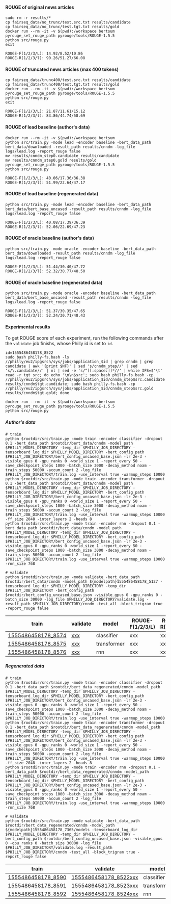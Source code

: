 #### ROUGE of original news articles
```
sudo rm -r results/*
cp fairseq_data/no_trunc/test.src.txt results/candidate
cp fairseq_data/no_trunc/test.tgt.txt results/gold
docker run --rm -it -v $(pwd):/workspace bertsum
pyrouge_set_rouge_path pyrouge/tools/ROUGE-1.5.5
python src/rouge.py
exit
```
```
ROUGE-F(1/2/3/L): 14.92/8.52/10.86
ROUGE-R(1/2/3/l): 90.26/51.27/66.08
```


#### ROUGE of truncated news articles (max 400 tokens)
```
cp fairseq_data/trunc400/test.src.txt results/candidate
cp fairseq_data/trunc400/test.tgt.txt results/gold
docker run --rm -it -v $(pwd):/workspace bertsum
pyrouge_set_rouge_path pyrouge/tools/ROUGE-1.5.5
python src/rouge.py
exit
```
```
ROUGE-F(1/2/3/L): 21.87/11.61/15.12
ROUGE-R(1/2/3/l): 83.86/44.74/58.69
```

#### ROUGE of lead baseline (author's data)
```
docker run --rm -it -v $(pwd):/workspace bertsum
python src/train.py -mode lead -encoder baseline -bert_data_path bert_data/downloaded -result_path results/cnndm -log_file logs/lead.log -report_rouge false
mv results/cnndm_step0.candidate results/candidate
mv results/cnndm_step0.gold results/gold
pyrouge_set_rouge_path pyrouge/tools/ROUGE-1.5.5
python src/rouge.py
```
```
ROUGE-F(1/2/3/L): 40.06/17.36/36.38
ROUGE-R(1/2/3/l): 51.99/22.64/47.17
```

#### ROUGE of lead baseline (regenerated data)

```
python src/train.py -mode lead -encoder baseline -bert_data_path bert_data/bert_base_uncased -result_path results/cnndm -log_file logs/lead.log -report_rouge false
```
```
ROUGE-F(1/2/3/L): 40.08/17.39/36.39
ROUGE-R(1/2/3/l): 52.06/22.69/47.23
```

#### ROUGE of oracle baseline (author's data)
```
python src/train.py -mode oracle -encoder baseline -bert_data_path bert_data/downloaded -result_path results/cnndm -log_file logs/lead.log -report_rouge false
```
```
ROUGE-F(1/2/3/L): 51.44/30.40/47.72
ROUGE-R(1/2/3/l): 52.32/30.77/48.50
```

#### ROUGE of oracle baseline (regenerated data)
```
python src/train.py -mode oracle -encoder baseline -bert_data_path bert_data/bert_base_uncased -result_path results/cnndm -log_file logs/lead.log -report_rouge false
```
```
ROUGE-F(1/2/3/L): 51.37/30.35/47.65
ROUGE-R(1/2/3/l): 52.24/30.71/48.43
```

#### Experimental results

To get ROUGE score of each experiment, run the following commands after the ```validate``` job finishs, whose Philly id is set to ```id```.
```
id=1555486458178_8522
sudo bash philly-fs.bash -ls //philly/eu2/ipgsrch/sys/jobs/application_$id | grep cnndm | grep candidate | awk '{print $NF}' | sed 's/cnndm_step//' | sed 's/\.candidate//' | nl | sed -e 's/^[[:space:]]*//' | while IFS=$'\t' read -r tgt src; do echo '\n\n$src'; sudo bash philly-fs.bash -cp //philly/eu2/ipgsrch/sys/jobs/application_$id/cnndm_step$src.candidate results/cnndm$tgt.candidate; sudo bash philly-fs.bash -cp //philly/eu2/ipgsrch/sys/jobs/application_$id/cnndm_step$src.gold results/cnndm$tgt.gold; done

docker run --rm -it -v $(pwd):/workspace bertsum
pyrouge_set_rouge_path pyrouge/tools/ROUGE-1.5.5
python src/rouge.py
```

##### Author's data
```
# train
python $rootdir/src/train.py -mode train -encoder classifier -dropout 0.1 -bert_data_path $rootdir/bert_data/cnndm -model_path $PHILLY_MODEL_DIRECTORY -temp_dir $PHILLY_JOB_DIRECTORY -tensorboard_log_dir $PHILLY_MODEL_DIRECTORY -bert_config_path $PHILLY_JOB_DIRECTORY/bert_config_uncased_base.json -lr 2e-3 -visible_gpus 0 -gpu_ranks 0 -world_size 1 -report_every 50 -save_checkpoint_steps 1000 -batch_size 3000 -decay_method noam -train_steps 50000 -accum_count 2 -log_file $PHILLY_JOB_DIRECTORY/train.log -use_interval true -warmup_steps 10000
python $rootdir/src/train.py -mode train -encoder transformer -dropout 0.1 -bert_data_path $rootdir/bert_data/cnndm -model_path $PHILLY_MODEL_DIRECTORY -temp_dir $PHILLY_JOB_DIRECTORY -tensorboard_log_dir $PHILLY_MODEL_DIRECTORY -bert_config_path $PHILLY_JOB_DIRECTORY/bert_config_uncased_base.json -lr 2e-3 -visible_gpus 0 -gpu_ranks 0 -world_size 1 -report_every 50 -save_checkpoint_steps 1000 -batch_size 3000 -decay_method noam -train_steps 50000 -accum_count 2 -log_file $PHILLY_JOB_DIRECTORY/train.log -use_interval true -warmup_steps 10000 -ff_size 2048 -inter_layers 2 -heads 8
python $rootdir/src/train.py -mode train -encoder rnn -dropout 0.1 -bert_data_path $rootdir/bert_data/cnndm -model_path $PHILLY_MODEL_DIRECTORY -temp_dir $PHILLY_JOB_DIRECTORY -tensorboard_log_dir $PHILLY_MODEL_DIRECTORY -bert_config_path $PHILLY_JOB_DIRECTORY/bert_config_uncased_base.json -lr 2e-3 -visible_gpus 0 -gpu_ranks 0 -world_size 1 -report_every 50 -save_checkpoint_steps 1000 -batch_size 3000 -decay_method noam -train_steps 50000 -accum_count 2 -log_file $PHILLY_JOB_DIRECTORY/train.log -use_interval true -warmup_steps 10000 -rnn_size 768

# validate
python $rootdir/src/train.py -mode validate -bert_data_path $rootdir/bert_data/cnndm -model_path ${modelpath}1555486458178_5127 -tensorboard_log_dir $PHILLY_MODEL_DIRECTORY -temp_dir $PHILLY_JOB_DIRECTORY -bert_config_path $rootdir/bert_config_uncased_base.json -visible_gpus 0 -gpu_ranks 0 -batch_size 30000 -log_file $PHILLY_JOB_DIRECTORY/validate.log -result_path $PHILLY_JOB_DIRECTORY/cnndm -test_all -block_trigram true -report_rouge false
```
| train | validate | model | ROUGE-F(1/2/3/L) | ROUGE-R(1/2/3/l) |
| --- | --- | --- | --- | --- |
| [1555486458178_8574](https://philly/#/job/eu2/ipgsrch/1555486458178_8574) | [xxx](https://philly/#/job/eu2/ipgsrch/xxx) | classifier | xxx | xxx |
| [1555486458178_8575](https://philly/#/job/eu2/ipgsrch/1555486458178_8575) | [xxx](https://philly/#/job/eu2/ipgsrch/xxx) | transformer | xxx | xxx |
| [1555486458178_8576](https://philly/#/job/eu2/ipgsrch/1555486458178_8576) | [xxx](https://philly/#/job/eu2/ipgsrch/xxx) | rnn | xxx | xxx |



##### Regenerated data
```
# train
python $rootdir/src/train.py -mode train -encoder classifier -dropout 0.1 -bert_data_path $rootdir/bert_data_regenerated/cnndm -model_path $PHILLY_MODEL_DIRECTORY -temp_dir $PHILLY_JOB_DIRECTORY -tensorboard_log_dir $PHILLY_MODEL_DIRECTORY -bert_config_path $PHILLY_JOB_DIRECTORY/bert_config_uncased_base.json -lr 2e-3 -visible_gpus 0 -gpu_ranks 0 -world_size 1 -report_every 50 -save_checkpoint_steps 1000 -batch_size 3000 -decay_method noam -train_steps 50000 -accum_count 2 -log_file $PHILLY_JOB_DIRECTORY/train.log -use_interval true -warmup_steps 10000
python $rootdir/src/train.py -mode train -encoder transformer -dropout 0.1 -bert_data_path $rootdir/bert_data_regenerated/cnndm -model_path $PHILLY_MODEL_DIRECTORY -temp_dir $PHILLY_JOB_DIRECTORY -tensorboard_log_dir $PHILLY_MODEL_DIRECTORY -bert_config_path $PHILLY_JOB_DIRECTORY/bert_config_uncased_base.json -lr 2e-3 -visible_gpus 0 -gpu_ranks 0 -world_size 1 -report_every 50 -save_checkpoint_steps 1000 -batch_size 3000 -decay_method noam -train_steps 50000 -accum_count 2 -log_file $PHILLY_JOB_DIRECTORY/train.log -use_interval true -warmup_steps 10000 -ff_size 2048 -inter_layers 2 -heads 8
python $rootdir/src/train.py -mode train -encoder rnn -dropout 0.1 -bert_data_path $rootdir/bert_data_regenerated/cnndm -model_path $PHILLY_MODEL_DIRECTORY -temp_dir $PHILLY_JOB_DIRECTORY -tensorboard_log_dir $PHILLY_MODEL_DIRECTORY -bert_config_path $PHILLY_JOB_DIRECTORY/bert_config_uncased_base.json -lr 2e-3 -visible_gpus 0 -gpu_ranks 0 -world_size 1 -report_every 50 -save_checkpoint_steps 1000 -batch_size 3000 -decay_method noam -train_steps 50000 -accum_count 2 -log_file $PHILLY_JOB_DIRECTORY/train.log -use_interval true -warmup_steps 10000 -rnn_size 768

# validate
python $rootdir/src/train.py -mode validate -bert_data_path $rootdir/bert_data_regenerated/cnndm -model_path ${modelpath}1555486458178_7365/models -tensorboard_log_dir $PHILLY_MODEL_DIRECTORY -temp_dir $PHILLY_JOB_DIRECTORY -bert_config_path $rootdir/bert_config_uncased_base.json -visible_gpus 0 -gpu_ranks 0 -batch_size 30000 -log_file $PHILLY_JOB_DIRECTORY/validate.log -result_path $PHILLY_JOB_DIRECTORY/cnndm -test_all -block_trigram true -report_rouge false
```
| train | validate | model | ROUGE-F(1/2/3/L) | ROUGE-R(1/2/3/l) |
| --- | --- | --- | --- | --- |
| [1555486458178_8590](https://philly/#/job/eu2/ipgsrch/1555486458178_8590) | [1555486458178_8522xxx](https://philly/#/job/eu2/ipgsrch/1555486458178_8522) | classifier | 42.82/20.03/39.28 | 52.67/24.61/48.27 |
| [1555486458178_8591](https://philly/#/job/eu2/ipgsrch/1555486458178_8591) | [1555486458178_8523xxx](https://philly/#/job/eu2/ipgsrch/1555486458178_8523) | transformer | 42.85/20.09/39.32 | 52.69/24.66/48.28 |
| [1555486458178_8592](https://philly/#/job/eu2/ipgsrch/1555486458178_8592) | [1555486458178_8524xxx](https://philly/#/job/eu2/ipgsrch/1555486458178_8524) | rnn | ? | --- |
